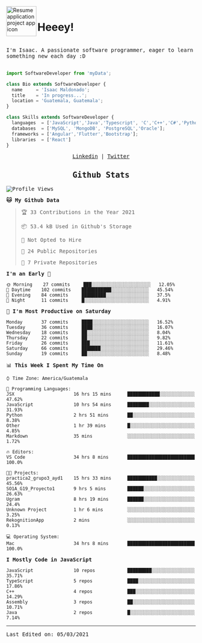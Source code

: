<img align="left" width="80" height="80" src="https://raw.githubusercontent.com/sidbelbase/sidbelbase/master/wave.gif" alt="Resume application project app icon">

# Heeey!
 
</br>
 
<samp>
I'm Isaac. A passionate software programmer, eager to learn something new each day :D
</samp>
</br></br>



```js
import SoftwareDeveloper from 'myData';

class Bio extends SoftwareDeveloper {
  name     = 'Isaac Maldonado';
  title    = 'In progress...';
  location = 'Guatemala, Guatemala';
}

class Skills extends SoftwareDeveloper {
  languages  = ['JavaScript','Java','Typescript', 'C','C++','C#','Python','Assembly','Dart','Go'];
  databases  = ['MySQL', 'MongoDB', 'PostgreSQL','Oracle'];
  frameworks = ['Angular','Flutter','Bootstrap'];
  libraries  = ['React']
}
```

</p>
<samp>
<p align="center">
<a href="www.linkedin.com/in/isaac-maldonado-4745b2194">Linkedin</a> | <a href="https://twitter.com/Anaklusmos99">Twitter</a>
</p>

<h2 align="center"><samp>Github Stats</samp></h2>

<!--START_SECTION:waka-->
![Profile Views](http://img.shields.io/badge/Profile%20Views-129-blue)

**🐱 My Github Data** 

> 🏆 33 Contributions in the Year 2021
 > 
> 📦 53.4 kB Used in Github's Storage 
 > 
> 🚫 Not Opted to Hire
 > 
> 📜 24 Public Repositories 
 > 
> 🔑 7 Private Repositories  
 > 
**I'm an Early 🐤** 

```text
🌞 Morning    27 commits     ███░░░░░░░░░░░░░░░░░░░░░░   12.05% 
🌆 Daytime    102 commits    ███████████░░░░░░░░░░░░░░   45.54% 
🌃 Evening    84 commits     █████████░░░░░░░░░░░░░░░░   37.5% 
🌙 Night      11 commits     █░░░░░░░░░░░░░░░░░░░░░░░░   4.91%

```
📅 **I'm Most Productive on Saturday** 

```text
Monday       37 commits     ████░░░░░░░░░░░░░░░░░░░░░   16.52% 
Tuesday      36 commits     ████░░░░░░░░░░░░░░░░░░░░░   16.07% 
Wednesday    18 commits     ██░░░░░░░░░░░░░░░░░░░░░░░   8.04% 
Thursday     22 commits     ██░░░░░░░░░░░░░░░░░░░░░░░   9.82% 
Friday       26 commits     ███░░░░░░░░░░░░░░░░░░░░░░   11.61% 
Saturday     66 commits     ███████░░░░░░░░░░░░░░░░░░   29.46% 
Sunday       19 commits     ██░░░░░░░░░░░░░░░░░░░░░░░   8.48%

```


📊 **This Week I Spent My Time On** 

```text
⌚︎ Time Zone: America/Guatemala

💬 Programming Languages: 
JSX                      16 hrs 15 mins      ████████████░░░░░░░░░░░░░   47.62% 
JavaScript               10 hrs 54 mins      ████████░░░░░░░░░░░░░░░░░   31.93% 
Python                   2 hrs 51 mins       ██░░░░░░░░░░░░░░░░░░░░░░░   8.38% 
Other                    1 hr 39 mins        █░░░░░░░░░░░░░░░░░░░░░░░░   4.85% 
Markdown                 35 mins             ░░░░░░░░░░░░░░░░░░░░░░░░░   1.72%

🔥 Editors: 
VS Code                  34 hrs 8 mins       █████████████████████████   100.0%

🐱‍💻 Projects: 
practica2_grupo3_ayd1    15 hrs 33 mins      ███████████░░░░░░░░░░░░░░   45.56% 
SO1A_G19_Proyecto1       9 hrs 5 mins        ██████░░░░░░░░░░░░░░░░░░░   26.63% 
Ugram                    8 hrs 19 mins       ██████░░░░░░░░░░░░░░░░░░░   24.4% 
Unknown Project          1 hr 6 mins         ░░░░░░░░░░░░░░░░░░░░░░░░░   3.25% 
RekognitionApp           2 mins              ░░░░░░░░░░░░░░░░░░░░░░░░░   0.13%

💻 Operating System: 
Mac                      34 hrs 8 mins       █████████████████████████   100.0%

```

**I Mostly Code in JavaScript** 

```text
JavaScript               10 repos            █████████░░░░░░░░░░░░░░░░   35.71% 
TypeScript               5 repos             ████░░░░░░░░░░░░░░░░░░░░░   17.86% 
C++                      4 repos             ███░░░░░░░░░░░░░░░░░░░░░░   14.29% 
Assembly                 3 repos             ██░░░░░░░░░░░░░░░░░░░░░░░   10.71% 
Java                     2 repos             █░░░░░░░░░░░░░░░░░░░░░░░░   7.14%

```



<!--END_SECTION:waka-->

------

Last Edited on: 05/03/2021

